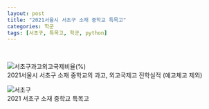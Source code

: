 ```yaml
---
layout: post
title: "2021서울시 서초구 소재 중학교 특목고"
categories: 학군
tags: [서초구, 특목고, 학군, python]
---
```

<br>

![서초구과고외고국제비율(%)](https://user-images.githubusercontent.com/43463898/141302624-4af2df5f-9ef5-477c-8fe4-68c872285fdc.png)
<br>
2021서울시 서초구 소재 중학교의 과고, 외고국제고 진학실적 (예고체고 제외)
<br>


![서초구](https://user-images.githubusercontent.com/43463898/141174631-f3d89338-3b96-4ee5-9f47-ae79f6e04931.png)
<br>
2021 서초구 소재 중학교 특목고 <br>
